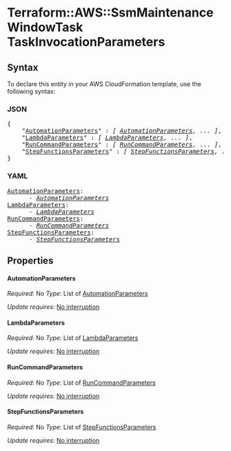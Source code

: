 # Terraform::AWS::SsmMaintenanceWindowTask TaskInvocationParameters

## Syntax

To declare this entity in your AWS CloudFormation template, use the following syntax:

### JSON

<pre>
{
    "<a href="#automationparameters" title="AutomationParameters">AutomationParameters</a>" : <i>[ <a href="taskinvocationparameters-automationparameters.md">AutomationParameters</a>, ... ]</i>,
    "<a href="#lambdaparameters" title="LambdaParameters">LambdaParameters</a>" : <i>[ <a href="taskinvocationparameters-lambdaparameters.md">LambdaParameters</a>, ... ]</i>,
    "<a href="#runcommandparameters" title="RunCommandParameters">RunCommandParameters</a>" : <i>[ <a href="taskinvocationparameters-runcommandparameters.md">RunCommandParameters</a>, ... ]</i>,
    "<a href="#stepfunctionsparameters" title="StepFunctionsParameters">StepFunctionsParameters</a>" : <i>[ <a href="taskinvocationparameters-stepfunctionsparameters.md">StepFunctionsParameters</a>, ... ]</i>
}
</pre>

### YAML

<pre>
<a href="#automationparameters" title="AutomationParameters">AutomationParameters</a>: <i>
      - <a href="taskinvocationparameters-automationparameters.md">AutomationParameters</a></i>
<a href="#lambdaparameters" title="LambdaParameters">LambdaParameters</a>: <i>
      - <a href="taskinvocationparameters-lambdaparameters.md">LambdaParameters</a></i>
<a href="#runcommandparameters" title="RunCommandParameters">RunCommandParameters</a>: <i>
      - <a href="taskinvocationparameters-runcommandparameters.md">RunCommandParameters</a></i>
<a href="#stepfunctionsparameters" title="StepFunctionsParameters">StepFunctionsParameters</a>: <i>
      - <a href="taskinvocationparameters-stepfunctionsparameters.md">StepFunctionsParameters</a></i>
</pre>

## Properties

#### AutomationParameters

_Required_: No
_Type_: List of <a href="taskinvocationparameters-automationparameters.md">AutomationParameters</a>

_Update requires_: [No interruption](https://docs.aws.amazon.com/AWSCloudFormation/latest/UserGuide/using-cfn-updating-stacks-update-behaviors.html#update-no-interrupt)

#### LambdaParameters

_Required_: No
_Type_: List of <a href="taskinvocationparameters-lambdaparameters.md">LambdaParameters</a>

_Update requires_: [No interruption](https://docs.aws.amazon.com/AWSCloudFormation/latest/UserGuide/using-cfn-updating-stacks-update-behaviors.html#update-no-interrupt)

#### RunCommandParameters

_Required_: No
_Type_: List of <a href="taskinvocationparameters-runcommandparameters.md">RunCommandParameters</a>

_Update requires_: [No interruption](https://docs.aws.amazon.com/AWSCloudFormation/latest/UserGuide/using-cfn-updating-stacks-update-behaviors.html#update-no-interrupt)

#### StepFunctionsParameters

_Required_: No
_Type_: List of <a href="taskinvocationparameters-stepfunctionsparameters.md">StepFunctionsParameters</a>

_Update requires_: [No interruption](https://docs.aws.amazon.com/AWSCloudFormation/latest/UserGuide/using-cfn-updating-stacks-update-behaviors.html#update-no-interrupt)

